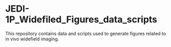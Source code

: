 # JEDI-1P_Widefiled_Figures_data_scripts
This repository contains data and scripts used to generate figures related to in vivo widefield imaging. 
